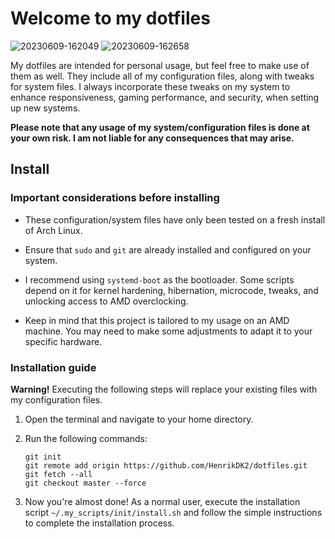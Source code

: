 # Welcome to my dotfiles

![20230609-162049](https://github.com/HenrikDK2/dotfiles/assets/30632653/f785198b-9339-457e-b58d-5e80eaecf11b)
![20230609-162658](https://github.com/HenrikDK2/dotfiles/assets/30632653/5bf760b1-947b-427d-85a9-d53ae10cf21f)

My dotfiles are intended for personal usage, but feel free to make use of them as well. They include all of my configuration files, along with tweaks for system files. I always incorporate these tweaks on my system to enhance responsiveness, gaming performance, and security, when setting up new systems.

**Please note that any usage of my system/configuration files is done at your own risk. I am not liable for any consequences that may arise.**

## Install

### Important considerations before installing

- These configuration/system files have only been tested on a fresh install of Arch Linux.

- Ensure that `sudo` and `git` are already installed and configured on your system.

- I recommend using `systemd-boot` as the bootloader. Some scripts depend on it for kernel hardening, hibernation, microcode, tweaks, and unlocking access to AMD overclocking.

- Keep in mind that this project is tailored to my usage on an AMD machine. You may need to make some adjustments to adapt it to your specific hardware.

### Installation guide

**Warning!** Executing the following steps will replace your existing files with my configuration files.

1. Open the terminal and navigate to your home directory.

2. Run the following commands: 

    ```
    git init
    git remote add origin https://github.com/HenrikDK2/dotfiles.git
    git fetch --all
    git checkout master --force
    ```

3. Now you're almost done! As a normal user, execute the installation script `~/.my_scripts/init/install.sh` and follow the simple instructions to complete the installation process.
